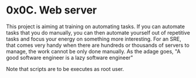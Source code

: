 # 0x0C. Web server

This project is aiming at training on automating tasks. If you can automate tasks that you do manually, you can then automate yourself out of repetitive tasks and focus your energy on something more interesting. For an SRE, that comes very handy when there are hundreds or thousands of servers to manage, the work cannot be only done manually. As the adage goes, "A good software engineer is a lazy software engineer"

Note that scripts are to be executes as root user.
